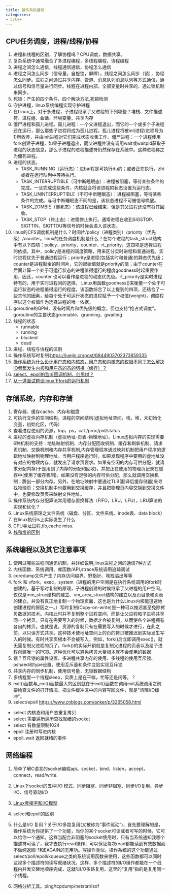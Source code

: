 ```yaml
---
title: 操作系统基础
categories: 
- C/C++
---
```



## CPU任务调度，进程/线程/协程
1. 进程和线程的区别，了解协程吗？CPU调度，数据共享。
2. 复杂系统中通常融合了多进程编程，多线程编程，协程编程
3. 进程之间怎么通信，线程通信通信，协程怎么通信
4. 进程之间怎么同步（信号量，自旋锁，屏障），线程之间怎么同步（锁），协程怎么同步。进程之间通过共享内存、管道、消息队列消息队列等方式通信，通过信号和信号量进行同步。线程在进程内部，全部变量时共享的，通过锁机制来同步。
5. 死锁：产生的四个条件、四个解决方法,死锁检测
6. 守护进程，linux系统编程实现守护进程
7. 在Linux上，对于多进程，子进程继承了父进程的下列哪些？堆栈、文件描述符、进程组、会话、环境变量、共享内存 
7. 僵尸进程和孤儿进程。孤儿进程：一个父进程退出，而它的一个或多个子进程还在运行，那么那些子进程将成为孤儿进程。孤儿进程将被init进程(进程号为1)所收养，并由init进程对它们完成状态收集工作。僵尸进程：一个进程使用fork创建子进程，如果子进程退出，而父进程并没有调用wait或waitpid获取子进程的状态信息，那么子进程的进程描述符仍然保存在系统中。这种进程称之为僵死进程。
8. 进程的状态。
	- TASK_RUNNING（运行态）：进bai程是可执行du的；或者正在执行，zhi或者在运行队列中等待执行。
	- TASK_INTERRUPTIBLE（可中断睡眠态）：进程被阻塞，等待某些条件的完成。一旦完成这些条件，内核就会将该进程的状态设置为运行态。
	- TASK_UNINTERRUPTIBLE（不可中断睡眠态）：进程被阻塞，等待某些条件的完成。与可中断睡眠态不同的是，该状态进程不可被信号唤醒。
	- TASK_ZOMBIE（僵死态）：该进程已经结束，但是其父进程还没有将其回收。
	- TASK_STOP（终止态）：进程停止执行。通常进程在收到SIGSTOP、SIGTTIN、SIGTTOU等信号的时候会进入该状态。
9. linux的CFS调度机制是什么？时间片/policy（进程类别）/priority（优先级）/counter。linux的任务调度机制是什么？在每个进程的task_struct结构中有以下四项：policy、priority、counter、rt_priority。这四项是选择进程的依据。其中，policy是进程的调度策略，用来区分实时进程和普通进程，实时进程优先于普通进程运行；priority是进程(包括实时和普通)的静态优先级；counter是进程剩余的时间片，它的起始值就是priority的值；由于counter在后面计算一个处于可运行状态的进程值得运行的程度goodness时起重要作用，因此，counter 也可以看作是进程的动态优先级。rt_priority是实时进程特有的，用于实时进程间的选择。 Linux用函数goodness()来衡量一个处于可运行状态的进程值得运行的程度。该函数综合了以上提到的四项，还结合了一些其他的因素，给每个处于可运行状态的进程赋予一个权值(weight)，调度程序以这个权值作为选择进程的唯一依据。
10. goroutine的GPM，没有时间片和优先级的概念，但也支持“抢占式调度”。 goroutine的主要状态grunnable、grunning、gwaiting
11. 线程的状态
	- runnable
	- running
	- blocked
	- dead
12. 进程、线程与协程的区别
13. 操作系统写时复制:https://juejin.cn/post/6844903702373859335
14. [操作系统为什么设计用户态和内核态，用户态和内核态的权限不同？怎么解决IO频繁发生内核和用户态的态的切换（缓存）？](https://imageslr.github.io/2020/07/07/user-mode-kernel-mode.html)
15. [select、epoll的监听回调机制，红黑树？](https://www.jianshu.com/p/31cdfd6f5a48)
16. [从一道面试题谈linux下fork的运行机制](https://www.cnblogs.com/leoo2sk/archive/2009/12/11/talk-about-fork-in-linux.html)


## 存储系统，内存和存储
1. 寄存器、缓存cache、内存和磁盘
2. 可执行文件的空间结构，进程的空间结构(虚拟地址空间，栈，堆，未初始化变量，初始化区，代码）
3. 查看进程使用的资源，top，ps，cat /proc/pid/status 
4. 进程的虚拟内存机制（虚拟地址-页表-物理地址）。Linux虚拟内存的实现需要6种机制的支持：地址映射机制、内存分配回收机制、缓存和刷新机制、请求页机制、交换机制和内存共享机制,内存管理程序通过映射机制把用户程序的逻辑地址映射到物理地址。当用户程序运行时，如果发现程序中要用的虚地址没有对应的物理内存，就发出了请求页要求。如果有空闲的内存可供分配，就请求分配内存(于是用到了内存的分配和回收)，并把正在使用的物理页记录在缓存中(使用了缓存机制)。如果没有足够的内存可供分配，那么就调用交换机制；腾出一部分内存。另外，在地址映射中要通过TLB(翻译后援存储器)来寻找物理页；交换机制中也要用到交换缓存，并且把物理页内容交换到交换文件中，也要修改页表来映射文件地址。
5. 操作系统内存分配算法常用缓存置换算法（FIFO，LRU，LFU），LRU算法的实现和优化？
6. Linux系统原理之文件系统（磁盘、分区、文件系统、inode表、data block）
7. 在linux执行ls上实际发生了什么
8. [CPU寻址过程](http://www.ssdfans.com/?p=105901),tlb,cache miss.
9. [栈和堆的区别](https://blog.csdn.net/K346K346/article/details/80849966)

## 系统编程以及其它注意事项
1. 使用过哪些进程间通讯机制，并详细说明,linux进程之间的通信7种方式
2. 内核函数、系统调用、库函数/API,strace系统调用追踪调试
3. coredump文件产生？内存访问越界、野指针、堆栈溢出等等
4. fork 和 vfork，exec，system（进程的用户空间是在执行系统调用的fork时创建的，基于写时复制的原理，子进程创建的时候继承了父进程的用户空间，仅仅是mm_struc结构的建立、vm_area_struct结构的建立以及页目录和页表的建立，并没有真正地复制一个物理页面，这也是为什么Linux内核能迅速地创建进程的原因之一。）写时复制(Copy-on-write)是一种可以推迟甚至免除拷贝数据的技术。内核此时并不复制整个进程空间，而是让父进程和子进程共享同一个拷贝。只有在需要写入的时候，数据才会被复制，从而使各个进程拥有各自的拷贝。也就是说，资源的复制只有在需要写入的时候才进行，在此之前，以只读方式共享。这种技术使地址空间上的页的拷贝被推迟到实际发生写入的时候。有时共享页根本不会被写入，例如，fork()后立即调用exec()，就无需复制父进程的页了。fork()的实际开销就是复制父进程的页表以及给子进程创建唯一的PCB。这种优化可以避免拷贝大量根本就不会使用的数据
5. 锁？互斥锁的属性设置、多进程共享内存的使用、多线程的使用互斥锁、pshaed和type设置。使用互斥量和条件变脸实现互斥锁 
6. 共享内存的同步机制，使用信号量，无锁数据结构 
7.	多线程里一个线程sleep，实质上是在干嘛，忙等还是闲等。？
8.	exit()函数与_exit()函数最大的区别就在于exit()函数在调用exit系统调用之前要检查文件的打开情况，把文件缓冲区中的内容写回文件，就是"清理I/O缓冲"。
9.  select/epoll https://www.cnblogs.com/anker/p/3265058.html
- select 内核态和用户态重复拷贝
- select 需要遍历遍历查找就绪的socket
- select 有数量限制1024
- epoll 注册时写进内核
- epoll_wait 返回就绪的事件


## 网络编程
1.	简单了解C语言的socket编程api。socket，bind，listen，accept，connect，read/write.
2.	Linux下socket的五种I/O 模式，同步阻塞、同步非阻塞、同步I/O复用、异步I/O、信号驱动I/O
3.	[Linux套接字和I/O模型](https://www.cnblogs.com/wxquare/archive/2004/01/13/6802078.html)
4.	select和epoll的区别
5.	什么是I/O 复用？关于I/O多路复用(又被称为“事件驱动”)，首先要理解的是，操作系统为你提供了一个功能，当你的某个socket可读或者可写的时候，它可以给你一个通知。这样当配合非阻塞的socket使用时，只有当系统通知我哪个描述符可读了，我才去执行read操作，可以保证每次read都能读到有效数据而不做纯返回-1和EAGAIN的无用功。写操作类似。操作系统的这个功能通过select/poll/epoll/kqueue之类的系统调用函数来使用，这些函数都可以同时监视多个描述符的读写就绪状况，这样，多个描述符的I/O操作都能在一个线程内并发交替地顺序完成，这就叫I/O多路复用，这里的“复用”指的是复用同一个线程。

6.	网络分析工具。ping/tcpdump/netstat/lsof
